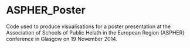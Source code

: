 ASPHER_Poster
=============
Code used to produce visualisations for a poster presentation at the 
Association of Schools of Public Helath in the European Region (ASPHER) conference in Glasgow on 19 November 2014. 
